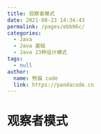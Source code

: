 ```yaml
---
title: 观察者模式
date: 2021-08-23 14:34:43
permalink: /pages/ebb96c/
categories: 
  - Java
  - Java 基础
  - Java 23种设计模式
tags: 
  - null
author: 
  name: 熊猫 code
  link: https://pandacode.cn
---
```


# 观察者模式